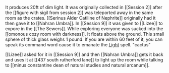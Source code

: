 It produces 20ft of dim light. It was originally collected in [[Session 2]] after the [[figure with sigil from session 2]] was teleported away in the same room as the crates. [[Serinus Alder Catiline of Nephrite]] originally had it then gave it to [[Nahran Umbra]]. In [[Session 9]] it was given to [[Lizee]] to expore in the [[The Sewers]]. While exploring everyone was sucked into the [[omonous cozy room with darkness]]. It floats above the ground. This small sphere of thick glass weighs 1 pound. If you are within 60 feet of it, you can speak its command word cause it to emanate the [Light](http://dnd5e.wikidot.com/spell:light) spell. "cactus"

[[Lizee]] asked for it in [[Session 9]] and then [[Nahran Umbra]] gets it back and uses it at [[437 south rutherford lane]] to light up the room while talking to [[minus constantine dean of natural studies and natural arcanum]]. 